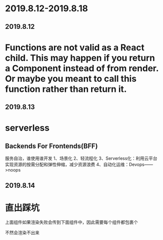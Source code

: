 # 2019.8.12-2019.8.18

## 2019.8.12

# Functions are not valid as a React child. This may happen if you return a Component instead of <Component /> from render. Or maybe you meant to call this function rather than return it.

## 2019.8.13
# serverless
## Backends For Frontends(BFF)
服务自治，谁使用谁开发
1、场景化
2、轻流程化
3、Serverless化：利用云平台实现资源的按需分配和弹性伸缩，减少资源浪费
4、自动化运维：Devops——>noops

## 2019.8.14
# 直出踩坑
上面组件如果渲染失败会传到下面组件中，因此需要每个组件都包裹个<div>不然会渲染不出来

